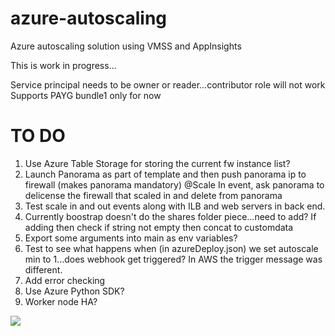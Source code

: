 # azure-autoscaling
Azure autoscaling solution using VMSS and AppInsights

This is work in progress...

Service principal needs to be owner or reader...contributor role will not work
Supports PAYG bundle1 only for now

# TO DO

 1. Use Azure Table Storage for storing the current fw instance list?
 2. Launch Panorama as part of template and then push panorama ip to firewall (makes panorama mandatory)
   @Scale In event, ask panorama to delicense the firewall that scaled in and delete from panorama
 3. Test scale in and out events along with ILB and web servers in back end.
 4. Currently boostrap doesn't do the shares folder piece...need to add?
 If adding then check if string not empty then concat to customdata
 5. Export some arguments into main as env variables? 
 6. Test to see what happens when (in azureDeploy.json) we set autoscale min to 1...does webhook get triggered?
    In AWS the trigger message was different.
 7. Add error checking
 8. Use Azure Python SDK?
 9. Worker node HA?


[<img src="http://azuredeploy.net/deploybutton.png"/>](https://portal.azure.com/#create/Microsoft.Template/uri/https%3A%2F%2Fraw.githubusercontent.com%2FPaloAltoNetworks%2Fazure-autoscaling%2Fmaster%2FazureDeploy.json)
